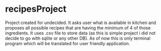 # recipesProject
Project created for undecided. It asks user what is available in kitchen and proposes all possible recipes that are having the minimum of 4 of those ingredients. It uses .csv file to store data (as this is simple project i did not decide to go with sqlite or any other DB). 
As of now this is only terminal program which will be translated for user friendly application. 